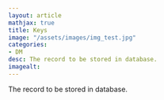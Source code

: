 ```yaml
---
layout: article
mathjax: true
title: Keys
image: "/assets/images/img_test.jpg"
categories:
- DM
desc: The record to be stored in database. 
imagealt: 
---
```


The record to be stored in database.